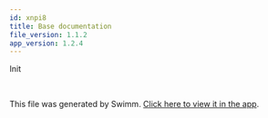 ```yaml
---
id: xnpi8
title: Base documentation
file_version: 1.1.2
app_version: 1.2.4
---
```


Init

<br/>

This file was generated by Swimm. [Click here to view it in the app](https://app.swimm.io/repos/Z2l0aHViJTNBJTNBZGVjb3JhdG9ycy1zd2ltbSUzQSUzQXNvbGF0dGlsYQ==/docs/xnpi8).
